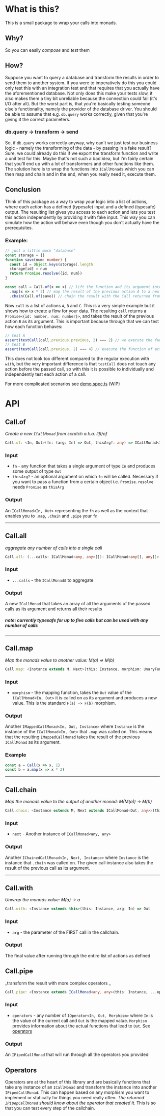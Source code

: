 # What is this?
This is a small package to wrap your calls into monads.

## Why?
So you can easily *compose* and *test* them

## How?
Suppose you want to query a database and transform the results in order to send them to another system. If you were to imperatively do this you could only test this with an integration test and that requires that you actually have the aforementioned database. Not only does this make your tests slow, it also makes them a tiny bit unreliable because the connection could fail (it's I/O after all). But the worst part is, that you're basically testing someone else's functionality, namely the provider of the database driver. You should be able to assume that e.g. `db.query` works correctly, given that you're giving it the correct parameters.

### db.query -> transform -> send
So, if `db.query` works correctly anyway, why can't we just test our business logic - namely the transforming of the data - by passing in a fake result? Sure, we could already do this if we export the transform function and write a unit test for this. Maybe that's not such a bad idea, but I'm fairly certain that you'll end up with a lot of transformers and other functions like them.  
The solution here is to wrap the functions into `ICallMonad`s which you can then map and chain and in the end, when you really need it, execute them.

## Conclusion
Think of this package as a way to wrap your logic into a list of actions, where each action has a defined (typesafe) input and a defined (typesafe) output. The resulting list gives you access to each action and lets you test this action independently by providing it with fake input. This way you can simulate how the action will behave even though you don't actually have the prerequisites.

### Example:
```typescript
// just a little mock "database"
const storage = {}
function save(num: number) {
  const id = Object.keys(storage).length
  storage[id] = num
  return Promise.resolve({id, num})
}

const call = Call.of(x => x) // lift the function and its argument into the monad, this is the first "action" (let's call it A)
  .map(x => x * 2) // map the result of the previous action A to a new result, this represents action B
  .chain(Call.of(save)) // chain the result with the Call returned from save, this is action C
```
Now `call` is a list of actions `A`, `B` and `C`. This is a very simple example but it shows how to create a flow for your data. The resulting `call` returns a `Promise<{id: number, num: number}>`, and takes the result of the previous action `B` as its argument. This is important because through that we can test how each function behaves:
```typescript
// test A
assert(testCall(call.previous.previous, 2) === 2) // we execute the function of action A with an argument of 2. This should return the same number
// test B
assert(testCall(call.previous, 2) === 4) // execute the function of action B with 2, which should double the number
```

This does not look too different compared to the regular execution with `with`, but the very important difference is that `testCall` does not touch any action before the passed call, so with this it is possible to individually and independently test each action of a call.

For more complicated scenarios see [demo.spec.ts](./test/demo.spec.ts) (WIP)

# API
## Call.of
_Create a new `ICallMonad` from scratch a.k.a. lift/of_
```typescript
Call.of: <In, Out>(fn: (arg: In) => Out, thisArg?: any) => ICallMonad<In, Out>
```
### Input
* `fn` - any function that takes a single argument of type `In` and produces some output of type `Out`
* `thisArg?` - an optional argument on which `fn` will be called. Necessary if you want to pass a function from a certain object i.e. `Promise.resolve` needs `Promise` as `thisArg`

### Output
An `ICallMonad<In, Out>` representing the `fn` as well as the context that enables you to `.map`, `.chain` and `.pipe` your `fn`

---

## Call.all
_aggregate any number of calls into a single call_
```typescript
Call.all: (...calls: ICallMonad<any, any>[]): ICallMonad<any[], any[]>
```
### Input
* `...calls` - the `ICallMonad`s to aggregate
### Output
A new `ICallMonad` that takes an array of all the arguments of the passed calls as its argument and returns all their results

##### note: currently typesafe for up to five calls but can be used with any number of calls

---

## Call.map
_Map the monads value to another value: M(a) => M(b)_
```typescript
Call.map: <Instance extends M, Next>(this: Instance, morphism: UnaryFunction<Out, Next>) => IMappedCallMonad<In, Next, Instance>
```
### Input
* `morphism` - the mapping function, takes the `Out` value of the `ICallMonad<In, Out>` it is called on as  its argument and produces a new value. This is the standard `F(a) -> F(b)` morphism.
### Output
Another `IMappedCallMonad<In, Out, Instance>` where `Instance` is the instance of the `ICallMonad<In, Out>` that `.map` was called on. This means that the resulting `IMappedCallMonad` takes the result of the previous `ICallMonad` as its argument.
### Example
```typescript 
const a = Call(x => x, 1)
const b = a.map(x => x * 2)
```

---

## Call.chain
_Map the monads value to the output of another monad: M(M(a)) -> M(b)_
```typescript
Call.chain: <Instance extends M, Next extends ICallMonad<Out, any>>(this: Instance, next: Next) => IChainedCallMonad<In, Next, Instance>
```
### Input
* `next` - Another instance of `ICallMonad<any, any>`
### Output
Another `IChainedCallMonad<In, Next, Instance>` where `Instance` is the instance that `.chain` was called on. The given call instance also takes the result of the previous call as its argument.

---

## Call.with
_Unwrap the monads value: M(a) -> a_
```typescript
Call.with: <Instance extends this>(this: Instance, arg: In) => Out
```
### Input
* `arg` - the parameter of the FIRST call in the callchain.
### Output
The final value after running through the entire list of actions as defined

## Call.pipe
_transform the result with more complex operators _
```typescript
Call.pipe: <Instance extends ICallMonad<any, any>(this: Instance, ...operators: Operator[]): IPipedCallMonad<InOf<I>, any, any, I>
```
### Input
* `operators` - any number of `IOperator<In, Out, Morphism>` where `In` is the value of the current call and `Out` is the mapped value. `Morphism` provides information about the actual functions that lead to `Out`. See [operators](##Operators)
### Output
An `IPipedCallMonad` that will run through all the operators you provided

## Operators
Operators are at the heart of this library and are basically functions that take any instance of an `ICallMonad` and transform the instance into another `IPipedCallMonad`. This can happen based on any morphism you want to implement or statically for things you need really often. *The returned `IPipepCallMonad` should know about the operator that created it*. This is so that you can test every step of the callchain.
